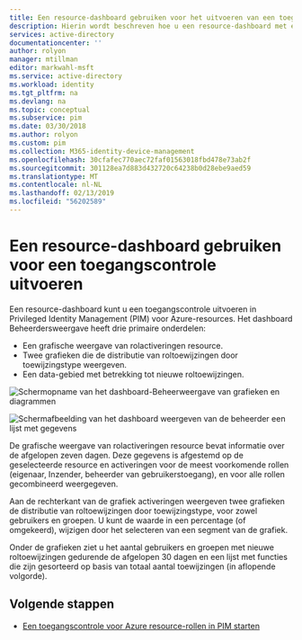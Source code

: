```yaml
---
title: Een resource-dashboard gebruiken voor het uitvoeren van een toegangscontrole - Azure | Microsoft Docs
description: Hierin wordt beschreven hoe u een resource-dashboard met een toegangscontrole uitvoeren in Azure AD Privileged Identity Management (PIM).
services: active-directory
documentationcenter: ''
author: rolyon
manager: mtillman
editor: markwahl-msft
ms.service: active-directory
ms.workload: identity
ms.tgt_pltfrm: na
ms.devlang: na
ms.topic: conceptual
ms.subservice: pim
ms.date: 03/30/2018
ms.author: rolyon
ms.custom: pim
ms.collection: M365-identity-device-management
ms.openlocfilehash: 30cfafec770aec72faf01563018fbd478e73ab2f
ms.sourcegitcommit: 301128ea7d883d432720c64238b0d28ebe9aed59
ms.translationtype: MT
ms.contentlocale: nl-NL
ms.lasthandoff: 02/13/2019
ms.locfileid: "56202589"
---
```

# <a name="use-a-resource-dashboard-to-perform-an-access-review"></a>Een resource-dashboard gebruiken voor een toegangscontrole uitvoeren

Een resource-dashboard kunt u een toegangscontrole uitvoeren in Privileged Identity Management (PIM) voor Azure-resources. Het dashboard Beheerdersweergave heeft drie primaire onderdelen:

- Een grafische weergave van rolactiveringen resource.
- Twee grafieken die de distributie van roltoewijzingen door toewijzingstype weergeven.
- Een data-gebied met betrekking tot nieuwe roltoewijzingen.

![Schermopname van het dashboard-Beheerweergave van grafieken en diagrammen](media/azure-pim-resource-rbac/rbac-overview-top.png)

![Schermafbeelding van het dashboard weergeven van de beheerder een lijst met gegevens](media/azure-pim-resource-rbac/role-settings.png)

De grafische weergave van rolactiveringen resource bevat informatie over de afgelopen zeven dagen. Deze gegevens is afgestemd op de geselecteerde resource en activeringen voor de meest voorkomende rollen (eigenaar, Inzender, beheerder van gebruikerstoegang), en voor alle rollen gecombineerd weergegeven.

Aan de rechterkant van de grafiek activeringen weergeven twee grafieken de distributie van roltoewijzingen door toewijzingstype, voor zowel gebruikers en groepen. U kunt de waarde in een percentage (of omgekeerd), wijzigen door het selecteren van een segment van de grafiek.

Onder de grafieken ziet u het aantal gebruikers en groepen met nieuwe roltoewijzingen gedurende de afgelopen 30 dagen en een lijst met functies die zijn gesorteerd op basis van totaal aantal toewijzingen (in aflopende volgorde).

## <a name="next-steps"></a>Volgende stappen

- [Een toegangscontrole voor Azure resource-rollen in PIM starten](pim-resource-roles-start-access-review.md) 
